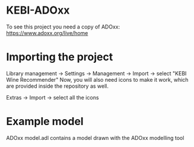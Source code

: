 # KEBI-ADOxx

To see this project you need a copy of ADOxx: https://www.adoxx.org/live/home

# Importing the project

Library management -> Settings -> Management -> Import -> select "KEBI Wine Recommender" 
Now, you will also need icons to make it work, which are provided inside the repository as well.

Extras -> Import -> select all the icons

# Example model

ADOxx model.adl contains a model drawn with the ADOxx modelling tool
